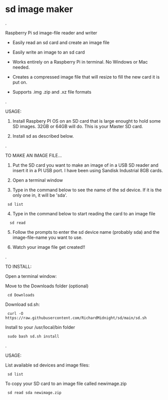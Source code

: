 # sd image maker
.

Raspberry Pi sd image-file reader and writer

 - Easily read an sd card and create an image file

 - Easily write an image to an sd card

 - Works entirely on a Raspberry Pi in terminal.  No Windows or Mac needed. 
 
 - Creates a compressed image file that will resize to fill the new card it is put on.
 
 - Supports .img .zip and .xz file formats
 
.
 
 USAGE:
 
   1) Install Raspbery PI OS on an SD card that is large enought to hold some SD images.  32GB or 64GB will do.  This is your Master SD card.
   
   2) Install sd as described below.
   
.   
   
 TO MAKE AN IMAGE FILE...  
   
   1) Put the SD card you want to make an image of in a USB SD reader and insert it in a PI USB port.  I have been using Sandisk Industrial 8GB cards.
   
   2) Open a terminal window
   
   3) Type in the command below to see the name of the sd device.  If it is the only one in, it will be 'sda'.
  
     sd list
         
   4)  Type in the command below to start reading the card to an image file
   
      sd read
        
   5) Follow the prompts to enter the sd device name (probably sda) and the image-file-name you want to use.
   
   6) Watch your image file get created!!
   
 .
   

TO INSTALL:

Open a terminal window:

Move to the Downloads folder (optional)

     cd Downloads

Download sd.sh:

     curl -O https://raw.githubusercontent.com/RichardMidnight/sd/main/sd.sh


Install to your /usr/local/bin folder

     sudo bash sd.sh install

.

USAGE:

List available sd devices and image files:

     sd list 
     

To copy your SD card to an image file called newimage.zip

     sd read sda newimage.zip
